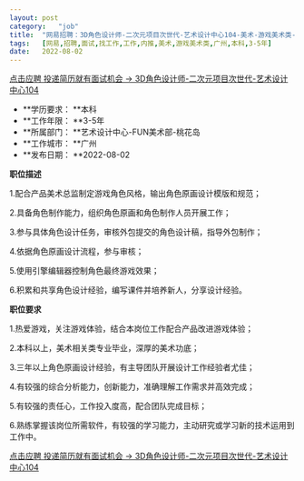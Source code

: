 ```yaml
---
layout:	post
category:	"job"
title:	"网易招聘：3D角色设计师-二次元项目次世代-艺术设计中心104-美术-游戏美术类-广州本科3-5年"
tags:	[网易,招聘,面试,找工作,工作,内推,美术,游戏美术类,广州,本科,3-5年]
date:	2022-08-02
---
```


[点击应聘 投递简历就有面试机会 ->  3D角色设计师-二次元项目次世代-艺术设计中心104](http://mobile.bole.netease.com/bole/boleDetail?id=41979&employeeId=346f03c3cda5f04c&key=all)



- **学历要求： **本科
- **工作年限： **3-5年
- **所属部门： **艺术设计中心-FUN美术部-桃花岛
- **工作城市： **广州
- **发布日期： **2022-08-02



**职位描述**

1.配合产品美术总监制定游戏角色风格，输出角色原画设计模版和规范；

2.具备角色制作能力，组织角色原画和角色制作人员开展工作；

3.参与具体角色设计任务，审核外包提交的角色设计稿，指导外包制作；

4.依据角色原画设计流程，参与审核；

5.使用引擎编辑器控制角色最终游戏效果；

6.积累和共享角色设计经验，编写课件并培养新人，分享设计经验。



**职位要求**

1.热爱游戏，关注游戏体验，结合本岗位工作配合产品改进游戏体验；

2.本科以上，美术相关类专业毕业，深厚的美术功底；

3.三年以上角色原画设计经验，有主导团队开展设计工作经验者尤佳；

4.有较强的综合分析能力，创新能力，准确理解工作需求并高效完成；

5.有较强的责任心，工作投入度高，配合团队完成目标；

6.熟练掌握该岗位所需软件，有较强的学习能力，主动研究或学习新的技术运用到工作中。



[点击应聘 投递简历就有面试机会 ->  3D角色设计师-二次元项目次世代-艺术设计中心104](http://mobile.bole.netease.com/bole/boleDetail?id=41979&employeeId=346f03c3cda5f04c&key=all)